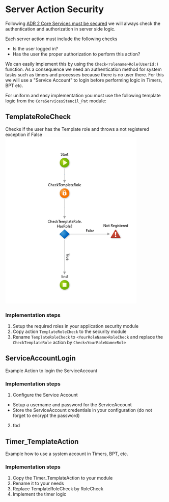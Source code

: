 # Server Action Security

Following [ADR 2 Core Services must be secured](ADR-002-secure-core-services.md) we will always check the authentication and authorization in server side logic.

Each server action must include the following checks
* Is the user logged in?
* Has the user the proper authorization to perform this action?

We can easily implement this by using the `Check<rolename>Role(UserId:)` function. As a consequence we need an authentication method for system tasks such as timers and processes because there is no user there. For this we will use a "Service Account" to login before performing logic in Timers, BPT etc.

For uniform and easy implementation you must use the following template logic from the `CoreServicesStencil_Pat` module:

## TemplateRoleCheck
Checks if the user has the Template role and throws a not registered exception if False
![TemplateRoleCheck action flow](images/TemplateRoleCheck.png)

### Implementation steps

1. Setup the required roles in your application security module
2. Copy action `TemplateRoleCheck` to the security module
3. Rename `TemplateRoleCheck` to `<YourRoleName>RoleCheck` and replace the `CheckTemplateRole` action by
`Check<YourRoleName>Role`

## ServiceAccountLogin
Example Action to login the ServiceAccount
### Implementation steps

1. Configure the Service Account
  * Setup a username and password for the ServiceAccount
  * Store the ServiceAccount credentials in your configuration (do not forget to encrypt the password)
2. tbd

## Timer_TemplateAction
Example how to use a system account in Timers, BPT, etc.

### Implementation steps
1. Copy the Timer_TemplateAction to your module
2. Rename it to your needs
3. Replace TemplateRoleCheck by <YourRoleName>RoleCheck
4. Implement the timer logic
